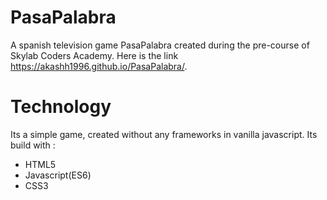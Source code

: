 # PasaPalabra
A spanish television game PasaPalabra created during the pre-course of Skylab Coders Academy.
Here is the link https://akashh1996.github.io/PasaPalabra/. 

# Technology
Its a simple game, created without any frameworks in vanilla javascript. 
Its build with :
 - HTML5 
 - Javascript(ES6)
 - CSS3

